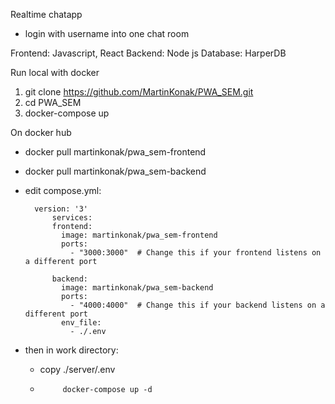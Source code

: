 Realtime chatapp
- login with username into one chat room

Frontend: Javascript, React
Backend: Node js
Database: HarperDB

Run local with docker
1. git clone https://github.com/MartinKonak/PWA_SEM.git
2. cd PWA_SEM
3. docker-compose up


On docker hub
- docker pull martinkonak/pwa_sem-frontend
- docker pull martinkonak/pwa_sem-backend
- edit compose.yml:

        version: '3'
            services:
            frontend:
              image: martinkonak/pwa_sem-frontend
              ports:
                - "3000:3000"  # Change this if your frontend listens on a different port

            backend:
              image: martinkonak/pwa_sem-backend
              ports:
                - "4000:4000"  # Change this if your backend listens on a different port
              env_file:
                - ./.env

- then in work directory:
  - copy ./server/.env
  -          docker-compose up -d
